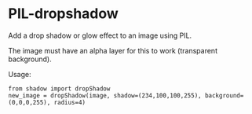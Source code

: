 # PIL-dropshadow
Add a drop shadow or glow effect to an image using PIL.  

The image must have an alpha layer for this to work (transparent background).  

Usage:
```
from shadow import dropShadow
new_image = dropShadow(image, shadow=(234,100,100,255), background=(0,0,0,255), radius=4)
```
